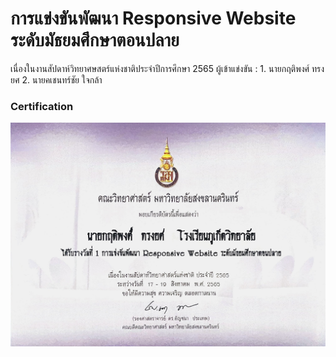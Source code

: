 # การแข่งขันพัฒนา Responsive Website ระดับมัธยมศึกษาตอนปลาย
เนื่องในงานสัปดาห์วิทยาศษสตร์แห่งชาติประจำปีการศึกษา 2565
 ผู้เข้าแข่งขัน : 1. นายกฤติพงศ์ ทรงยศ
             2. นายคเชนทร์ชัย ใจกล้า

### Certification
![Certificate](https://raw.githubusercontent.com/opecgame/psu-responsive-web-2565/main/Certificate-psu-res.jpg)
